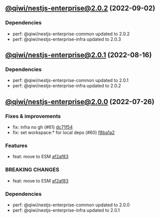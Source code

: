 ## [@qiwi/nestjs-enterprise@2.0.2](https://github.com/qiwi/nestjs-enterprise/compare/2022.8.16-qiwi.nestjs-enterprise.2.0.1-f0...2022.9.2-qiwi.nestjs-enterprise.2.0.2-f0) (2022-09-02)

### Dependencies
* perf: @qiwi/nestjs-enterprise-common updated to 2.0.2
* perf: @qiwi/nestjs-enterprise-infra updated to 2.0.3

## [@qiwi/nestjs-enterprise@2.0.1](https://github.com/qiwi/nestjs-enterprise/compare/2022.7.26-qiwi.nestjs-enterprise.2.0.0-f0...2022.8.16-qiwi.nestjs-enterprise.2.0.1-f0) (2022-08-16)

### Dependencies
* perf: @qiwi/nestjs-enterprise-common updated to 2.0.1
* perf: @qiwi/nestjs-enterprise-infra updated to 2.0.2

## [@qiwi/nestjs-enterprise@2.0.0](https://github.com/qiwi/nestjs-enterprise/compare/@qiwi/nestjs-enterprise@1.4.1...2022.7.26-qiwi.nestjs-enterprise.2.0.0-f0) (2022-07-26)

### Fixes & improvements
* fix: infra no gh (#61) [dc71f54](https://github.com/qiwi/nestjs-enterprise/commit/dc71f54d30490ec40dbb1fac0a11b39d4d0cf6c4)
* fix: set workspace:* for local deps (#60) [f8ba1a2](https://github.com/qiwi/nestjs-enterprise/commit/f8ba1a2fcdaa0dcaeed32eb3646379bac811122c)

### Features
* feat: move to ESM [af2af83](https://github.com/qiwi/nestjs-enterprise/commit/af2af837c7dde3a49208e6ce758aacfbd0260f52)

### BREAKING CHANGES
* feat: move to ESM [af2af83](https://github.com/qiwi/nestjs-enterprise/commit/af2af837c7dde3a49208e6ce758aacfbd0260f52)

### Dependencies
* perf: @qiwi/nestjs-enterprise-common updated to 2.0.0
* perf: @qiwi/nestjs-enterprise-infra updated to 2.0.1
